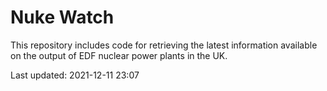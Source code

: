 # Nuke Watch

This repository includes code for retrieving the latest information available on the output of EDF nuclear power plants in the UK.

Last updated: 2021-12-11 23:07